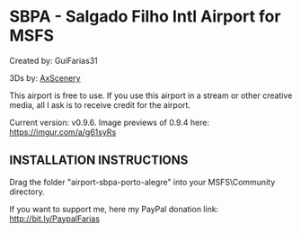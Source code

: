 # SBPA - Salgado Filho Intl Airport for MSFS #

Created by: GuiFarias31

3Ds by: [AxScenery](http://axplane.blogspot.com.br/)

This airport is free to use. If you use this airport in a stream or other creative media, all I ask is to receive credit for the airport.

Current version: v0.9.6. Image previews of 0.9.4 here: https://imgur.com/a/g61syRs

## INSTALLATION INSTRUCTIONS ##

Drag the folder "airport-sbpa-porto-alegre" into your MSFS\Community directory.

If you want to support me, here my PayPal donation link: http://bit.ly/PaypalFarias
